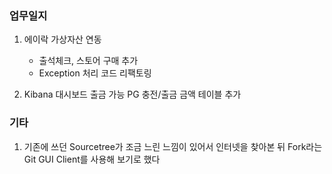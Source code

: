 ### 업무일지

1. 에이락 가상자산 연동

   - 출석체크, 스토어 구매 추가
   - Exception 처리 코드 리팩토링

2. Kibana 대시보드 출금 가능 PG 충전/출금 금액 테이블 추가

### 기타

1. 기존에 쓰던 Sourcetree가 조금 느린 느낌이 있어서 인터넷을 찾아본 뒤 Fork라는 Git GUI Client를 사용해 보기로 했다
